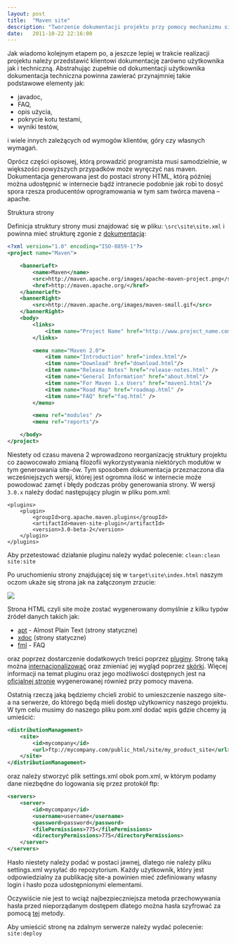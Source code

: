 ```yaml
---
layout: post
title:  "Maven site"
description: "Tworzenie dokumentacji projektu przy pomocy mechanizmu site z Mavena (in Polish)"
date:   2011-10-22 22:16:00
---
```


Jak wiadomo kolejnym etapem po, a jeszcze lepiej w trakcie realizacji projektu należy przedstawić klientowi dokumentację zarówno użytkownika jak i techniczną. Abstrahując zupełnie od dokumentacji użytkownika dokumentacja techniczna powinna zawierać przynajmniej takie podstawowe elementy jak:

* javadoc,
* FAQ,
* opis użycia,
* pokrycie kotu testami,
* wyniki testów,

i wiele innych zależących od wymogów klientów, góry czy własnych wymagań.

Oprócz części opisowej, którą prowadzić programista musi samodzielnie, w większości powyższych przypadków może wyręczyć nas maven. Dokumentacja generowana jest do postaci strony HTML, którą później można udostępnić w internecie bądź intranecie podobnie jak robi to dosyć spora rzesza producentów oprogramowania w tym sam twórca mavena – apache.

Struktura strony

Definicja struktury strony musi znajdować się w pliku: ```\src\site\site.xml``` i powinna mieć strukturę zgonie z [dokumentacją](http://maven.apache.org/guides/mini/guide-site.html):

```xml
<?xml version="1.0" encoding="ISO-8859-1"?>
<project name="Maven">

    <bannerLeft>
        <name>Maven</name>
        <src>http://maven.apache.org/images/apache-maven-project.png</src>
        <href>http://maven.apache.org/</href>
    </bannerLeft>
    <bannerRight>
        <src>http://maven.apache.org/images/maven-small.gif</src>
    </bannerRight>
    <body>
        <links>
            <item name="Project Name" href="http://www.project_name.company_name.com/" />
        </links>

        <menu name="Maven 2.0">
            <item name="Introduction" href="index.html"/>
            <item name="Download" href="download.html"/>
            <item name="Release Notes" href="release-notes.html" />
            <item name="General Information" href="about.html"/>
            <item name="For Maven 1.x Users" href="maven1.html"/>
            <item name="Road Map" href="roadmap.html" />
            <item name="FAQ" href="faq.html" />
        </menu>

        <menu ref="modules" />
        <menu ref="reports"/>

    </body>
</project>
```

Niestety od czasu mavena 2 wprowadzono reorganizację struktury projektu co zaowocowało zmianą filozofii wykorzystywania niektórych modułów w tym generowania site-ów. Tym sposobem dokumentacja przeznaczona dla wcześniejszych wersji, której jest ogromna ilość w internecie może powodować zamęt i błędy podczas próby generowania strony. W wersji ```3.0.x``` należy dodać następujący plugin w pliku pom.xml:

```
<plugins>
	<plugin>
		<groupId>org.apache.maven.plugins</groupId>
		<artifactId>maven-site-plugin</artifactId>
		<version>3.0-beta-2</version>
	</plugin>
</plugins>
```
Aby przetestować działanie pluginu należy wydać polecenie: ```clean:clean site:site```

Po uruchomieniu strony znajdującej się w ```target\site\index.html``` naszym oczom ukaże się strona jak na załączonym zrzucie:

<a href="/posts/assets/site_page.jpg"><img src="/posts/assets/site_page.jpg" ></a>

Strona HTML czyli site może zostać wygenerowany domyślnie z kilku typów źródeł danych takich jak:

* [apt](http://maven.apache.org/doxia/references/apt-format.html) - Almost Plain Text (strony statyczne)
* [xdoc](http://maven.apache.org/doxia/references/xdoc-format.html) (strony statyczne)
* [fml](http://maven.apache.org/doxia/references/fml-format.html) - FAQ

oraz poprzez dostarczenie dodatkowych treści poprzez [pluginy](http://maven.apache.org/plugins/maven-site-plugin/maven-3.html). Stronę taką można [internacjonalizować](http://maven.apache.org/plugins/maven-site-plugin/i18n.html) oraz zmieniać jej wygląd poprzez [skórki](http://maven.apache.org/plugins/maven-site-plugin/examples/templatefile.html). Więcej informacji na temat pluginu oraz jego możliwości dostępnych jest na [oficjalnej stronie](http://maven.apache.org/plugins/maven-site-plugin/index.html) wygenerowanej również przy pomocy mavena.

Ostatnią rzeczą jaką będziemy chcieli zrobić to umieszczenie naszego site-a na serwerze, do którego będą mieli dostęp użytkownicy naszego projektu. W tym celu musimy do naszego pliku pom.xml dodać wpis gdzie chcemy ją umieścić:

```xml
<distributionManagement>
    <site>
        <id>mycompany</id>
        <url>ftp://mycompany.com/public_html/site/my_product_site</url>
    </site>
</distributionManagement>
 ```
oraz należy stworzyć plik settings.xml obok pom.xml, w którym podamy dane niezbędne do logowania się przez protokół ftp:

```xml
<servers>
    <server>
        <id>mycompany</id>
        <username>username</username>
        <password>password</password>
        <filePermissions>775</filePermissions>
        <directoryPermissions>775</directoryPermissions>
    </server>
</servers>
```

Hasło niestety należy podać w postaci jawnej, dlatego nie należy pliku settings.xml wysyłać do repozytorium. Każdy użytkownik, który jest odpowiedzialny za publikację site-a powinien mieć zdefiniowany własny login i hasło poza udostępnionymi elementami.

Oczywiście nie jest to wciąż najbezpieczniejsza metoda przechowywania hasła przed nieporządanym dostępem dlatego można hasła szyfrować za pomocą [tej](http://maven.apache.org/guides/mini/guide-encryption.html#How_to_encrypt_server_passwords) metody.

Aby umieścić stronę na zdalnym serwerze należy wydać polecenie: ```site:deploy```